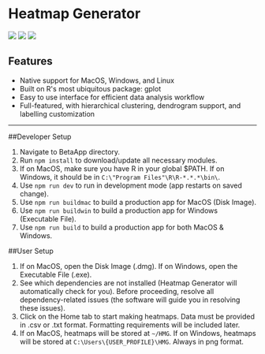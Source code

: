 # Heatmap Generator
![](https://img.shields.io/github/stars/Bohdan-Khomtchouk/HeatmapGenerator.svg) ![](https://img.shields.io/github/forks/Bohdan-Khomtchouk/HeatmapGenerator.svg) ![](https://img.shields.io/github/issues/Bohdan-Khomtchouk/HeatmapGenerator.svg)

## Features

- Native support for MacOS, Windows, and Linux
- Built on R's most ubiquitous package: gplot
- Easy to use interface for efficient data analysis workflow
- Full-featured, with hierarchical clustering, dendrogram support, and labelling customization
---------------
##Developer Setup
1. Navigate to BetaApp directory.
2. Run `npm install` to download/update all necessary modules.
3. If on MacOS, make sure you have R in your global $PATH. If on Windows, it should be in `C:\"Program Files"\R\R-*.*.*\bin\`.
3. Use `npm run dev` to run in development mode (app restarts on saved change).
4. Use `npm run buildmac` to build a production app for MacOS (Disk Image).
5. Use `npm run buildwin` to build a production app for Windows (Executable File).
6. Use `npm run build` to build a production app for both MacOS & Windows.

##User Setup
1. If on MacOS, open the Disk Image (.dmg). If on Windows, open the Executable File (.exe).
2. See which dependencies are not installed (Heatmap Generator will automatically check for you). Before proceeding, resolve all dependency-related issues (the software will guide you in resolving these issues).
3. Click on the Home tab to start making heatmaps. Data must be provided in .csv or .txt format. Formatting requirements will be included later.
4. If on MacOS, heatmaps will be stored at `~/HMG`. If on Windows, heatmaps will be stored at `C:\Users\{USER_PROFILE}\HMG`. Always in png format.

